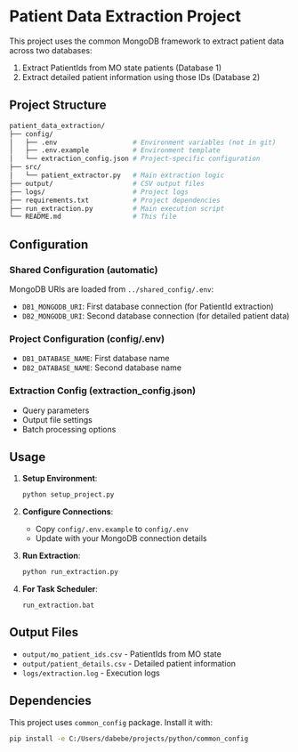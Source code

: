 # Patient Data Extraction Project

This project uses the common MongoDB framework to extract patient data across two databases:

1. Extract PatientIds from MO state patients (Database 1)
2. Extract detailed patient information using those IDs (Database 2)

## Project Structure

```bash
patient_data_extraction/
├── config/
│   ├── .env                   # Environment variables (not in git)
│   ├── .env.example           # Environment template
│   └── extraction_config.json # Project-specific configuration
├── src/
│   └── patient_extractor.py   # Main extraction logic
├── output/                    # CSV output files
├── logs/                      # Project logs
├── requirements.txt           # Project dependencies
├── run_extraction.py          # Main execution script
└── README.md                  # This file
```

## Configuration

### Shared Configuration (automatic)

MongoDB URIs are loaded from `../shared_config/.env`:

- `DB1_MONGODB_URI`: First database connection (for PatientId extraction)
- `DB2_MONGODB_URI`: Second database connection (for detailed patient data)

### Project Configuration (config/.env)

- `DB1_DATABASE_NAME`: First database name
- `DB2_DATABASE_NAME`: Second database name

### Extraction Config (extraction_config.json)

- Query parameters
- Output file settings
- Batch processing options

## Usage

1. **Setup Environment**:

   ```bash
   python setup_project.py
   ```

2. **Configure Connections**:
   - Copy `config/.env.example` to `config/.env`
   - Update with your MongoDB connection details

3. **Run Extraction**:

   ```bash
   python run_extraction.py
   ```

4. **For Task Scheduler**:

   ```batch
   run_extraction.bat
   ```

## Output Files

- `output/mo_patient_ids.csv` - PatientIds from MO state
- `output/patient_details.csv` - Detailed patient information
- `logs/extraction.log` - Execution logs

## Dependencies

This project uses `common_config` package. Install it with:

```bash
pip install -e C:/Users/dabebe/projects/python/common_config
```
